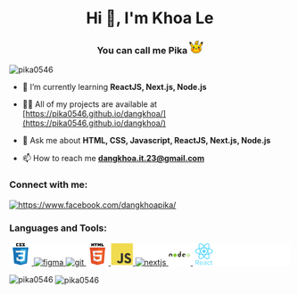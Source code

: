 <h1 align="center">Hi 👋, I'm Khoa Le</h1>
<h3 align="center">You can call me Pika <img src="https://github.com/Pika0546/Pika0546/blob/main/img/pikachu.png" alt="pika0546" /></h3>

<p align="left"> <img src="https://komarev.com/ghpvc/?username=pika0546&label=Profile%20views&color=0e75b6&style=flat" alt="pika0546" /> </p>


- 🌱 I’m currently learning **ReactJS, Next.js, Node.js**

- 👨‍💻 All of my projects are available at [https://pika0546.github.io/dangkhoa/](https://pika0546.github.io/dangkhoa/)

- 💬 Ask me about **HTML, CSS, Javascript, ReactJS, Next.js, Node.js**

- 📫 How to reach me **dangkhoa.it.23@gmail.com**

<h3 align="left">Connect with me:</h3>
<p align="left">
<a href="https://www.facebook.com/DangKhoaPika/" target="blank"><img align="center" src="https://raw.githubusercontent.com/rahuldkjain/github-profile-readme-generator/master/src/images/icons/Social/facebook.svg" alt="https://www.facebook.com/dangkhoapika/" height="30" width="40" /></a>
</p>

<h3 align="left">Languages and Tools:</h3>
<div style="background-color: white">
 <p align="left"> <a href="https://www.w3schools.com/css/" target="_blank" rel="noreferrer"> <img src="https://raw.githubusercontent.com/devicons/devicon/master/icons/css3/css3-original-wordmark.svg" alt="css3" width="40" height="40"/> </a> <a href="https://www.figma.com/" target="_blank" rel="noreferrer"> <img src="https://www.vectorlogo.zone/logos/figma/figma-icon.svg" alt="figma" width="40" height="40"/> </a> <a href="https://git-scm.com/" target="_blank" rel="noreferrer"> <img src="https://www.vectorlogo.zone/logos/git-scm/git-scm-icon.svg" alt="git" width="40" height="40"/> </a> <a href="https://www.w3.org/html/" target="_blank" rel="noreferrer"> <img src="https://raw.githubusercontent.com/devicons/devicon/master/icons/html5/html5-original-wordmark.svg" alt="html5" width="40" height="40"/> </a> <a href="https://developer.mozilla.org/en-US/docs/Web/JavaScript" target="_blank" rel="noreferrer"> <img src="https://raw.githubusercontent.com/devicons/devicon/master/icons/javascript/javascript-original.svg" alt="javascript" width="40" height="40"/> </a> <a href="https://nextjs.org/" target="_blank" rel="noreferrer"> <img src="https://cdn.worldvectorlogo.com/logos/nextjs-2.svg" alt="nextjs" width="40" height="40"/> </a> <a href="https://nodejs.org" target="_blank" rel="noreferrer"> <img src="https://raw.githubusercontent.com/devicons/devicon/master/icons/nodejs/nodejs-original-wordmark.svg" alt="nodejs" width="40" height="40"/> </a> <a href="https://reactjs.org/" target="_blank" rel="noreferrer"> <img src="https://raw.githubusercontent.com/devicons/devicon/master/icons/react/react-original-wordmark.svg" alt="react" width="40" height="40"/> </a> </p>

</div>
<p><img align="left" src="https://github-readme-stats.vercel.app/api/top-langs?username=pika0546&show_icons=true&locale=en&layout=compact" alt="pika0546" /></p>

<p>&nbsp;<img align="center" src="https://github-readme-stats.vercel.app/api?username=pika0546&show_icons=true&locale=en" alt="pika0546" /></p>
